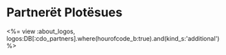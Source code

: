 

# Partnerët Plotësues

<%= view :about_logos, logos:DB[:cdo_partners].where(hourofcode_b:true).and(kind_s:'additional') %>